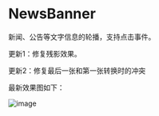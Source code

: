 # NewsBanner
新闻、公告等文字信息的轮播，支持点击事件。

更新1：修复残影效果。

更新2：修复最后一张和第一张转换时的冲突

最新效果图如下：

![image](https://github.com/ssyzh/NewsBanner/blob/master/NewsBannerDemo/Resource/banner.gif)
